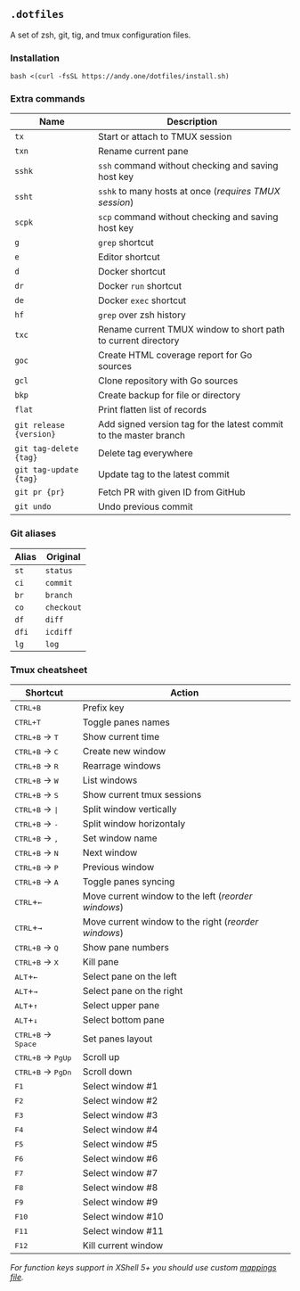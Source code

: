 ## `.dotfiles`

A set of zsh, git, tig, and tmux configuration files.

### Installation

```
bash <(curl -fsSL https://andy.one/dotfiles/install.sh)
```

### Extra commands

| Name | Description |
|------|-------------|
| `tx` | Start or attach to TMUX session |
| `txn` | Rename current pane |
| `sshk` | `ssh` command without checking and saving host key |
| `ssht` | `sshk` to many hosts at once (_requires TMUX session_) |
| `scpk` | `scp` command without checking and saving host key |
| `g` | `grep` shortcut |
| `e` | Editor shortcut |
| `d` | Docker shortcut |
| `dr` | Docker `run` shortcut |
| `de` | Docker `exec` shortcut |
| `hf` | `grep` over zsh history |
| `txc` | Rename current TMUX window to short path to current directory |
| `goc` | Create HTML coverage report for Go sources |
| `gcl` | Clone repository with Go sources |
| `bkp` | Create backup for file or directory |
| `flat` | Print flatten list of records |
| `git release {version}` | Add signed version tag for the latest commit to the master branch |
| `git tag-delete {tag}` | Delete tag everywhere |
| `git tag-update {tag}` | Update tag to the latest commit |
| `git pr {pr}` | Fetch PR with given ID from GitHub |
| `git undo` | Undo previous commit |

### Git aliases

| Alias | Original   |
|-------|------------|
| `st`  | `status`   |
| `ci`  | `commit`   |
| `br`  | `branch`   |
| `co`  | `checkout` |
| `df`  | `diff`     |
| `dfi` | `icdiff`   |
| `lg`  | `log`      |

### Tmux cheatsheet

| Shortcut | Action |
|----------|--------|
| <kbd>CTRL+B</kbd> | Prefix key |
| <kbd>CTRL+T</kbd> | Toggle panes names |
| <kbd>CTRL+B</kbd> → <kbd>T</kbd> | Show current time |
| <kbd>CTRL+B</kbd> → <kbd>С</kbd> | Create new window |
| <kbd>CTRL+B</kbd> → <kbd>R</kbd> | Rearrage windows |
| <kbd>CTRL+B</kbd> → <kbd>W</kbd> | List windows |
| <kbd>CTRL+B</kbd> → <kbd>S</kbd> | Show current tmux sessions |
| <kbd>CTRL+B</kbd> → <kbd>\|</kbd> | Split window vertically |
| <kbd>CTRL+B</kbd> → <kbd>-</kbd> | Split window horizontaly |
| <kbd>CTRL+B</kbd> → <kbd>,</kbd> | Set window name |
| <kbd>CTRL+B</kbd> → <kbd>N</kbd> | Next window |
| <kbd>CTRL+B</kbd> → <kbd>P</kbd> | Previous window |
| <kbd>CTRL+B</kbd> → <kbd>A</kbd> | Toggle panes syncing |
| <kbd>CTRL</kbd>+<kbd>←</kbd> | Move current window to the left (_reorder windows_) |
| <kbd>CTRL</kbd>+<kbd>→</kbd> | Move current window to the right (_reorder windows_) |
| <kbd>CTRL+B</kbd> → <kbd>Q</kbd> | Show pane numbers |
| <kbd>CTRL+B</kbd> → <kbd>X</kbd> | Kill pane |
| <kbd>ALT</kbd>+<kbd>←</kbd> | Select pane on the left |
| <kbd>ALT</kbd>+<kbd>→</kbd> | Select pane on the right |
| <kbd>ALT</kbd>+<kbd>↑</kbd> | Select upper pane |
| <kbd>ALT</kbd>+<kbd>↓</kbd> | Select bottom pane |
| <kbd>CTRL+B</kbd> → <kbd>Space</kbd> | Set panes layout |
| <kbd>CTRL+B</kbd> → <kbd>PgUp</kbd> | Scroll up |
| <kbd>CTRL+B</kbd> → <kbd>PgDn</kbd> | Scroll down |
| <kbd>F1</kbd> | Select window #1 |
| <kbd>F2</kbd> | Select window #2 |
| <kbd>F3</kbd> | Select window #3 |
| <kbd>F4</kbd> | Select window #4 |
| <kbd>F5</kbd> | Select window #5 |
| <kbd>F6</kbd> | Select window #6 |
| <kbd>F7</kbd> | Select window #7 |
| <kbd>F8</kbd> | Select window #8 |
| <kbd>F9</kbd> | Select window #9 |
| <kbd>F10</kbd> | Select window #10 |
| <kbd>F11</kbd> | Select window #11 |
| <kbd>F12</kbd> | Kill current window |

_For function keys support in XShell 5+ you should use custom [mappings file](xshell.tkm)._

